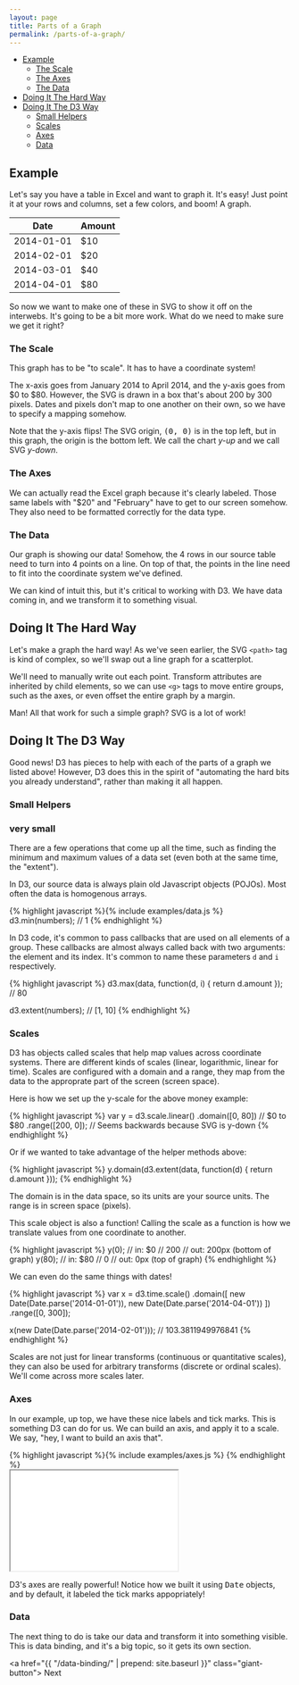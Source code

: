 ```yaml
---
layout: page
title: Parts of a Graph
permalink: /parts-of-a-graph/
---
```


- [Example](#example)
  - [The Scale](#the-scale)
  - [The Axes](#the-axes)
  - [The Data](#the-data)
- [Doing It The Hard Way](#doing-it-the-hard-way)
- [Doing It The D3 Way](#doing-it-the-d3-way)
  - [Small Helpers](#small-helpers)
  - [Scales](#scales)
  - [Axes](#axes)
  - [Data](#data)

## Example

Let's say you have a table in Excel and want to graph it. It's easy! Just point
it at your rows and columns, set a few colors, and boom! A graph.

<div class="ex-1 example-row-2">
  <div class="example example-source">
    <table class="data-table">
      <thead>
        <tr>
          <th>Date</th>
          <th>Amount</th>
        </tr>
      </thead>
      <tbody>
        <tr>
          <td>2014-01-01</td>
          <td>$10</td>
        </tr>
        <tr>
          <td>2014-02-01</td>
          <td>$20</td>
        </tr>
        <tr>
          <td>2014-03-01</td>
          <td>$40</td>
        </tr>
        <tr>
          <td>2014-04-01</td>
          <td>$80</td>
        </tr>
      </tbody>
    </table>
  </div>

  <div class="example example-result">
  </div>
</div>

So now we want to make one of these in SVG to show it off on the interwebs.
It's going to be a bit more work. What do we need to make sure we get it right?

### The Scale

This graph has to be "to scale". It has to have a coordinate system!

The x-axis goes from January 2014 to April 2014, and the y-axis goes from $0 to
$80. However, the SVG is drawn in a box that's about 200 by 300 pixels. Dates
and pixels don't map to one another on their own, so we have to specify a mapping
somehow.

<div class="info">
  Note that the y-axis flips! The SVG origin, <kbd>(0, 0)</kbd> is in the top left,
  but in this graph, the origin is the bottom left. We call the chart
  <em>y-up</em> and we call SVG <em>y-down</em>.
</div>

### The Axes

We can actually read the Excel graph because it's clearly labeled. Those same labels
with "$20" and "February" have to get to our screen somehow. They also need to be
formatted correctly for the data type.

### The Data

Our graph is showing our data! Somehow, the 4 rows in our source table
need to turn into 4 points on a line. On top of that, the points in the line
need to fit into the coordinate system we've defined.

We can kind of intuit this, but it's critical to working with D3. We have data
coming in, and we transform it to something visual.

## Doing It The Hard Way

Let's make a graph the hard way! As we've seen earlier, the SVG `<path>` tag is
kind of complex, so we'll swap out a line graph for a scatterplot.

We'll need to manually write out each point. Transform attributes are inherited
by child elements, so we can use `<g>` tags to move entire groups, such as the
axes, or even offset the entire graph by a margin.

Man! All that work for such a simple graph? SVG is a lot of work!

## Doing It The D3 Way

Good news! D3 has pieces to help with each of the parts of a graph we listed
above! However, D3 does this in the spirit of "automating the hard bits you
already understand", rather than making it all happen.

### Small Helpers

### very small

There are a few operations that come up all the time, such as finding the
minimum and maximum values of a data set (even both at the same time, the
"extent").

In D3, our source data is always plain old Javascript objects (POJOs). Most
often the data is homogenous arrays.

<div class="example-row-1">
  <div class="example">
    {% highlight javascript
      %}{% include examples/data.js %}
d3.min(numbers);
// 1
    {% endhighlight %}
  </div>
</div>

In D3 code, it's common to pass callbacks that are used on all elements of a
group. These callbacks are almost always called back with two arguments: the
element and its index. It's common to name these parameters `d` and `i`
respectively.

<div class="example-row-1">
  <div class="example">
    {% highlight javascript %}
d3.max(data, function(d, i) { return d.amount });
// 80

d3.extent(numbers);
// [1, 10]
    {% endhighlight %}
  </div>
</div>

### Scales

D3 has objects called scales that help map values across coordinate systems.
There are different kinds of scales (linear, logarithmic, linear for time).
Scales are configured with a domain and a range, they map from the data to
the approprate part of the screen (screen space).

Here is how we set up the y-scale for the above money example:

<div class="example-row-1">
  <div class="example">
    {% highlight javascript %}
var y = d3.scale.linear()
  .domain([0, 80]) // $0 to $80
  .range([200, 0]); // Seems backwards because SVG is y-down
    {% endhighlight %}
  </div>
</div>

Or if we wanted to take advantage of the helper methods above:

<div class="example-row-1">
  <div class="example">
    {% highlight javascript %}
y.domain(d3.extent(data, function(d) { return d.amount }));
    {% endhighlight %}
  </div>
</div>


The domain is in the data space, so its units are your source units. The range
is in screen space (pixels).

This scale object is also a function! Calling the scale as a function is how
we translate values from one coordinate to another.

<div class="example-row-1">
  <div class="example">
    {% highlight javascript %}
y(0);   // in: $0
// 200  // out: 200px (bottom of graph)
y(80);  // in: $80
// 0    // out: 0px (top of graph)
    {% endhighlight %}
  </div>
</div>

We can even do the same things with dates!

<div class="example-row-1">
  <div class="example">
    {% highlight javascript %}
var x = d3.time.scale()
    .domain([
      new Date(Date.parse('2014-01-01')),
      new Date(Date.parse('2014-04-01'))
    ])
    .range([0, 300]);

x(new Date(Date.parse('2014-02-01')));
// 103.3811949976841
    {% endhighlight %}
  </div>
</div>

Scales are not just for linear transforms (continuous or quantitative scales),
they can also be used for arbitrary transforms (discrete or ordinal scales).
We'll come across more scales later.

### Axes

In our example, up top, we have these nice labels and tick marks. This is
something D3 can do for us. We can build an axis, and apply it to a scale. We
say, "hey, I want to build an axis that".

<div class="example-row-2">
  <div class="example">
    {% highlight javascript
      %}{% include examples/axes.js %}
    {% endhighlight %}
  </div>

  <iframe class="example"
    height="180"
    src="{{ "/examples/axes/" | prepend: site.baseurl }}">
  </iframe>
</div>

D3's axes are really powerful! Notice how we built it using <kbd>Date</kbd>
objects, and by default, it labeled the tick marks appopriately!

### Data

The next thing to do is take our data and transform it into something visible.
This is data binding, and it's a big topic, so it gets its own section.

<a href="{{ "/data-binding/" | prepend: site.baseurl }}" class="giant-button">
  Next
</a>


<script type="text/javascript" src="{{ "/javascripts/parts-of-a-graph.js" | prepend: site.baseurl }}"></script>
